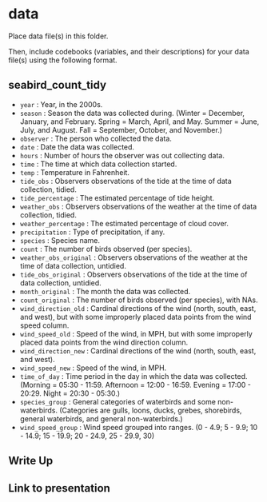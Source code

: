 # data

Place data file(s) in this folder.

Then, include codebooks (variables, and their descriptions) for your data file(s)
using the following format.

## seabird_count_tidy

- `year` : Year, in the 2000s.
- `season` : Season the data was collected during. (Winter = December, January, and February. Spring = March, April, and May. Summer = June, July, and August. Fall = September, October, and November.)
- `observer` : The person who collected the data.
- `date` : Date the data was collected. 
- `hours` : Number of hours the observer was out collecting data.
- `time` : The time at which data collection started.
- `temp` : Temperature in Fahrenheit.
- `tide_obs` : Observers observations of the tide at the time of data collection, tidied.
- `tide_percentage` : The estimated percentage of tide height.
- `weather_obs` : Observers observations of the weather at the time of data collection, tidied.
- `weather_percentage` : The estimated percentage of cloud cover.
- `precipitation` : Type of precipitation, if any. 
- `species` : Species name.
- `count` : The number of birds observed (per species).
- `weather_obs_original` : Observers observations of the weather at the time of data collection, untidied.
- `tide_obs_original` : Observers observations of the tide at the time of data collection, untidied.
- `month_original` : The month the data was collected.
- `count_original` : The number of birds observed (per species), with NAs.
- `wind_direction_old` : Cardinal directions of the wind (north, south, east, and west), but with some improperly placed data points from the wind speed column.
- `wind_speed_old` : Speed of the wind, in MPH, but with some improperly placed data points from the wind direction column. 
- `wind_direction_new` : Cardinal directions of the wind (north, south, east, and west).
- `wind_speed_new` : Speed of the wind, in MPH.
- `time_of_day` : Time period in the day in which the data was collected. (Morning = 05:30 - 11:59. Afternoon = 12:00 - 16:59. Evening = 17:00 - 20:29. Night = 20:30 - 05:30.)
- `species_group` : General categories of waterbirds and some non-waterbirds. (Categories are gulls, loons, ducks, grebes, shorebirds, general waterbirds, and general non-waterbirds.)
- `wind_speed_group` : Wind speed grouped into ranges. (0 - 4.9; 5 - 9.9; 10 - 14.9; 15 - 19.9; 20 - 24.9, 25 - 29.9, 30)

## Write Up

## Link to presentation